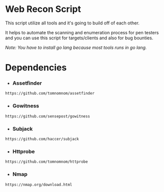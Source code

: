 # Web Recon Script

This script utilize all tools and it's going to build off of each other. 

It helps to automate the scanning and enumeration process for pen testers and you can use this script for targets/clients and also for bug bounties.

*Note: You have to install go lang because most tools runs in go lang.*

# Dependencies

* ### Assetfinder 
``` https://github.com/tomnomnom/assetfinder ```
* ### Gowitness
``` https://github.com/sensepost/gowitness ```
- ### Subjack
``` https://github.com/haccer/subjack ```
* ### Httprobe
``` https://github.com/tomnomnom/httprobe ```
* ### Nmap
``` https://nmap.org/download.html ```

